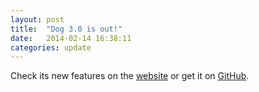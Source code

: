 ```yaml
---
layout: post
title:  "Dog 3.0 is out!"
date:   2014-02-14 16:38:11
categories: update
---
```


Check its new features on the [website](/index.html) or get it on [GitHub](https://github.com/dog-gateway).